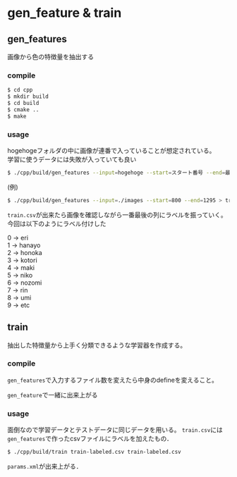 # gen_feature & train

## gen_features

画像から色の特徴量を抽出する

### compile

```bash
$ cd cpp
$ mkdir build
$ cd build
$ cmake ..
$ make
```

### usage
hogehogeフォルダの中に画像が連番で入っていることが想定されている。  
学習に使うデータには失敗が入っていても良い

```bash
$ ./cpp/build/gen_features --input=hogehoge --start=スタート番号 --end=最後の番号 > train.csv
```

(例)
```bash
$ ./cpp/build/gen_features --input=./images --start=800 --end=1295 > train.csv
```

`train.csv`が出来たら画像を確認しながら一番最後の列にラベルを振っていく。  
今回は以下のようにラベル付けした

0 -> eri  
1 -> hanayo  
2 -> honoka  
3 -> kotori  
4 -> maki  
5 -> niko  
6 -> nozomi  
7 -> rin  
8 -> umi  
9 -> etc  

## train

抽出した特徴量から上手く分類できるような学習器を作成する。  


### compile
`gen_features`で入力するファイル数を変えたら中身のdefineを変えること。  

`gen_feature`で一緒に出来上がる

### usage
面倒なので学習データとテストデータに同じデータを用いる。
`train.csv`には`gen_features`で作ったcsvファイルにラベルを加えたもの．

```bash
$ ./cpp/build/train train-labeled.csv train-labeled.csv
```

`params.xml`が出来上がる．
